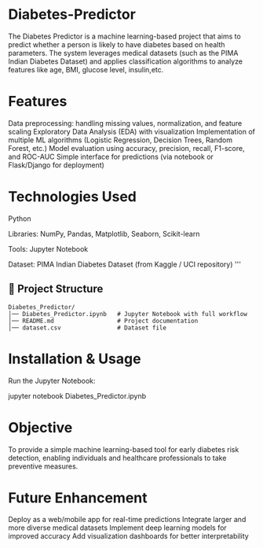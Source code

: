 # Diabetes-Predictor
The Diabetes Predictor is a machine learning-based project that aims to predict whether a person is likely to have diabetes based on health parameters. The system leverages medical datasets (such as the PIMA Indian Diabetes Dataset) and applies classification algorithms to analyze features like age, BMI, glucose level, insulin,etc.

# Features
Data preprocessing: handling missing values, normalization, and feature scaling
Exploratory Data Analysis (EDA) with visualization
Implementation of multiple ML algorithms (Logistic Regression, Decision Trees, Random Forest, etc.)
Model evaluation using accuracy, precision, recall, F1-score, and ROC-AUC
Simple interface for predictions (via notebook or Flask/Django for deployment)

# Technologies Used

Python

Libraries: NumPy, Pandas, Matplotlib, Seaborn, Scikit-learn

Tools: Jupyter Notebook

Dataset: PIMA Indian Diabetes Dataset (from Kaggle / UCI repository)
'''
## 📂 Project Structure
```
Diabetes_Predictor/
│── Diabetes_Predictor.ipynb   # Jupyter Notebook with full workflow
│── README.md                  # Project documentation
│── dataset.csv                # Dataset file
```


# Installation & Usage
Run the Jupyter Notebook:

jupyter notebook Diabetes_Predictor.ipynb

# Objective
To provide a simple machine learning-based tool for early diabetes risk detection, enabling individuals and healthcare professionals to take preventive measures.

# Future Enhancement
Deploy as a web/mobile app for real-time predictions
Integrate larger and more diverse medical datasets
Implement deep learning models for improved accuracy
Add visualization dashboards for better interpretability
